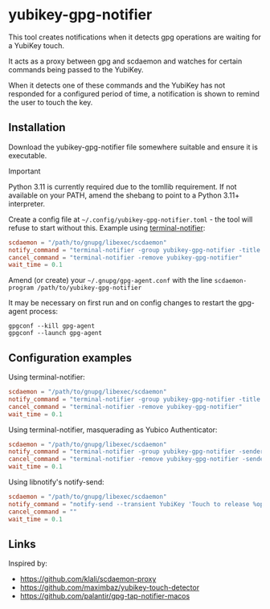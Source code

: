 # yubikey-gpg-notifier

This tool creates notifications when it detects gpg operations are waiting for a YubiKey touch.

It acts as a proxy between gpg and scdaemon and watches for certain commands being passed to the YubiKey.

When it detects one of these commands and the YubiKey has not responded for a configured period of time, a notification is shown to remind the user to touch the key.

## Installation

Download the yubikey-gpg-notifier file somewhere suitable and ensure it is executable.

> [!IMPORTANT]
> Python 3.11 is currently required due to the tomllib requirement. If not available on your PATH, amend the shebang to point to a Python 3.11+ interpreter.

Create a config file at `~/.config/yubikey-gpg-notifier.toml` - the tool will refuse to start without this.
Example using [terminal-notifier](https://github.com/julienXX/terminal-notifier):
```toml
scdaemon = "/path/to/gnupg/libexec/scdaemon"
notify_command = "terminal-notifier -group yubikey-gpg-notifier -title YubiKey -message 'Touch to release %operation operation'"
cancel_command = "terminal-notifier -remove yubikey-gpg-notifier"
wait_time = 0.1
```

Amend (or create) your `~/.gnupg/gpg-agent.conf` with the line `scdaemon-program /path/to/yubikey-gpg-notifier`

It may be necessary on first run and on config changes to restart the gpg-agent process:
```shell
gpgconf --kill gpg-agent
gpgconf --launch gpg-agent
```

## Configuration examples

Using terminal-notifier:
```toml
scdaemon = "/path/to/gnupg/libexec/scdaemon"
notify_command = "terminal-notifier -group yubikey-gpg-notifier -title YubiKey -message 'Touch to release %operation operation'"
cancel_command = "terminal-notifier -remove yubikey-gpg-notifier"
wait_time = 0.1
```

Using terminal-notifier, masquerading as Yubico Authenticator:
```toml
scdaemon = "/path/to/gnupg/libexec/scdaemon"
notify_command = "terminal-notifier -group yubikey-gpg-notifier -sender com.yubico.yubioath -title YubiKey -message 'Touch to release %operation operation'"
cancel_command = "terminal-notifier -remove yubikey-gpg-notifier -sender com.yubico.yubioath"
wait_time = 0.1
```

Using libnotify's notify-send:
```toml
scdaemon = "/path/to/gnupg/libexec/scdaemon"
notify_command = "notify-send --transient YubiKey 'Touch to release %operation operation'"
cancel_command = ""
wait_time = 0.1
```

## Links

Inspired by:
- https://github.com/klali/scdaemon-proxy
- https://github.com/maximbaz/yubikey-touch-detector
- https://github.com/palantir/gpg-tap-notifier-macos
